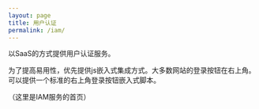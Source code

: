 ```yaml
---
layout: page
title: 用户认证
permalink: /iam/
---
```


以SaaS的方式提供用户认证服务。

为了提高易用性，优先提供js嵌入式集成方式。大多数网站的登录按钮在右上角。可以提供一个标准的右上角登录按钮嵌入式脚本。

（这里是IAM服务的首页）
